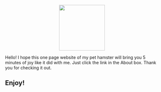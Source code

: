 <p align="center">
  <img src="https://media.giphy.com/media/BCdf4zEKu9A7UM7vrU/giphy.gif" width="150" height="150"/>
</p>

Hello! I hope this one page website of my pet hamster will bring you 5 minutes of joy like it did with me. Just click the link in the About box. Thank you for checking it out.
## Enjoy!
